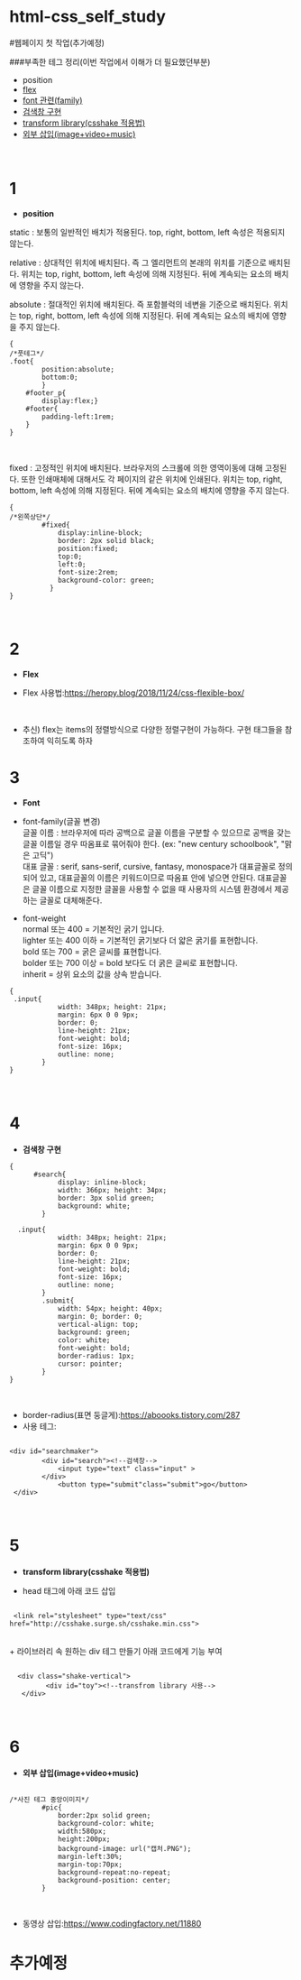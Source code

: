 # html-css_self_study

#웹페이지 첫 작업(추가예정)

###부족한 테그 정리(이번 작업에서 이해가 더 필요했던부분)
- position
- [flex](#2)
- [font 관련(family)](#3)
- [검색창 구현](#4)
- [transform library(csshake 적용법)](#5)
- [외부 삽입(image+video+music)](#6)
<br/>

# 1
- **position**<br/>

static : 보통의 일반적인 배치가 적용된다. top, right, bottom, left 속성은 적용되지 않는다.<br/>

relative : 상대적인 위치에 배치된다. 즉 그 엘리먼트의 본래의 위치를 기준으로 배치된다. 위치는 top, right, bottom, left 속성에 의해 지정된다. 뒤에 계속되는 요소의 배치에 영향을 주지 않는다.<br/>

absolute : 절대적인 위치에 배치된다. 즉 포함블럭의 네변을 기준으로 배치된다.  위치는 top, right, bottom, left 속성에 의해 지정된다. 뒤에 계속되는 요소의 배치에 영향을 주지 않는다.<br/>

<pre><code>{   
/*풋테그*/
.foot{ 
        position:absolute;
        bottom:0;
        }
    #footer_p{
        display:flex;}
    #footer{
        padding-left:1rem;           
    }
}</code></pre><br/>


fixed : 고정적인 위치에 배치된다. 브라우저의 스크롤에 의한 영역이동에 대해 고정된다. 또한 인쇄매체에 대해서도 각 페이지의 같은 위치에 인쇄된다. 위치는 top, right, bottom, left 속성에 의해 지정된다. 뒤에 계속되는 요소의 배치에 영향을 주지 않는다.<br/>

<pre><code>{
/*왼쪽상단*/
        #fixed{ 
            display:inline-block;
            border: 2px solid black;
            position:fixed;
            top:0;
            left:0;
            font-size:2rem;
            background-color: green;
          }
}</code></pre><br/>

# 2
- **Flex**<br/>

+ Flex 사용법:<https://heropy.blog/2018/11/24/css-flexible-box/>
<br/>

+ 추신) flex는 items의 정렬방식으로 다양한 정렬구현이 가능하다.
구현 태그들을 참조하여 익히도록 하자

# 3
- **Font**<br/>

- font-family(글꼴 변경)<br/>
글꼴 이름 : 브라우저에 따라 공백으로 글꼴 이름을 구분할 수 있으므로 공백을 갖는 글꼴 이름일 경우 따옴표로 묶어줘야 한다. (ex: "new century schoolbook", "맑은 고딕")<br/>
대표 글꼴 : serif, sans-serif, cursive, fantasy, monospace가 대표글꼴로 정의되어 있고, 대표글꼴의 이름은 키워드이므로 따옴표 안에 넣으면 안된다. 대표글꼴은 글꼴 이름으로 지정한 글꼴을 사용할 수 없을 때 사용자의 시스템 환경에서 제공하는 글꼴로 대체해준다.<br/>

- font-weight<br/>
normal 또는 400 = 기본적인 굵기 입니다.<br/>
lighter 또는 400 이하 = 기본적인 굵기보다 더 얇은 굵기를 표현합니다.<br/>
bold 또는 700 = 굵은 글씨를 표현합니다.<br/>
bolder 또는 700 이상 = bold 보다도 더 굵은 글씨로 표현합니다.<br/>
inherit = 상위 요소의 값을 상속 받습니다.<br/>

<pre><code>{
 .input{
            width: 348px; height: 21px;
            margin: 6px 0 0 9px;
            border: 0;
            line-height: 21px;
            font-weight: bold;
            font-size: 16px;
            outline: none;
        }
}</code></pre>
<br/>

# 4

- **검색창 구현**

<pre><code>{
      #search{
            display: inline-block;
	        width: 366px; height: 34px;
	        border: 3px solid green;
	        background: white;
        }

  .input{
            width: 348px; height: 21px;
            margin: 6px 0 0 9px; <!--상 우 하 좌-->
            border: 0;
            line-height: 21px;<!--줄간격-->
            font-weight: bold;
            font-size: 16px;
            outline: none;
        }
        .submit{
            width: 54px; height: 40px;
            margin: 0; border: 0;
            vertical-align: top;
            background: green;
            color: white;
            font-weight: bold;
            border-radius: 1px;<!--링크참조-->
            cursor: pointer;<!--마우스 포인터 속성-->
        }
}</code></pre>
<br/>

+ border-radius(표면 둥글게):<https://aboooks.tistory.com/287>
+ 사용 테그:

~~~

<div id="searchmaker">
        <div id="search"><!--검색창-->
            <input type="text" class="input" >       
        </div>
            <button type="submit"class="submit">go</button>  
 </div>
~~~

<br/>

# 5
- **transform library(csshake 적용법)**<br/>
+ head 태그에 아래 코드 삽입
~~~

 <link rel="stylesheet" type="text/css" href="http://csshake.surge.sh/csshake.min.css">

~~~

<br/>
+ 라이브러리 속 원하는 div 테그 만들기 아래 코드에게 기능 부여

~~~

  <div class="shake-vertical">
         <div id="toy"><!--transfrom library 사용-->
   </div>

~~~

<br/>


# 6
- **외부 삽입(image+video+music)**<br/>

~~~

/*사진 테그 중앙이미지*/ 
        #pic{
            border:2px solid green;
            background-color: white;
            width:580px;
            height:200px;
            background-image: url("캡처.PNG");
            margin-left:30%;
            margin-top:70px;
            background-repeat:no-repeat;
            background-position: center;
        }
~~~

<br/>

+ 동영상 삽입:<https://www.codingfactory.net/11880>


# 추가예정







